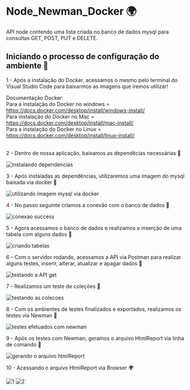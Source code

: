 # Node_Newman_Docker 🌍

API node contendo uma lista criada no banco de dados mysql para<br>
consultas GET, POST, PUT e DELETE.

## Iniciando o processo de configuração do ambiente 🚀<br>

1 - Após a instalação do Docker, acessamos o mesmo pelo terminal do Visual Studio Code para baixarmos as imagens que iremos utilizar!<br>

Documentação Docker:<br>
Para a instalação do Docker no windows = https://docs.docker.com/desktop/install/windows-install/ <br>
Para instalação do Docker no Mac = https://docs.docker.com/desktop/install/mac-install/ <br>
Para a instalação do Docker no Linux = https://docs.docker.com/desktop/install/linux-install/ <br><br>

2 - Dentro de nossa aplicação, baixamos as dependêcias necessárias 🚩<br>

![instalando dependencias](https://user-images.githubusercontent.com/28484134/209213005-e0ea4345-f4ec-4732-a844-e92a38a4f4a4.jpg)<br>

3 - Após instaladas as dependências, utilizaremos uma imagem do mysql baixada via docker 🚩<br>

![utilizando imagem mysql via docker](https://user-images.githubusercontent.com/28484134/209213221-f3d27ec1-2e47-48ee-b65b-702ae4797b43.jpg)<br>

4 - No passo seguinte criamos a conexão com o banco de dados 🚩<br>

![conexao success](https://user-images.githubusercontent.com/28484134/209213508-93d0e329-3f66-4b34-861a-f6bd9854224f.jpg)<br>

5 - Agora acessamos o banco de dados e realizamos a inserção de uma tabela com alguns dados 🚩

![criando tabelas](https://user-images.githubusercontent.com/28484134/209213872-879b6a22-89a7-4ee0-80af-b712c703cf61.jpg)<br>

6 - Com o servidor rodando, acessamos a API via Postman para realizar alguns testes, inserir, alterar, atualizar e apagar dados 🚩<br>

![testando a API get](https://user-images.githubusercontent.com/28484134/209214200-cf137e67-6205-4128-8bb6-3cdcb8e42577.jpg)<br>

7 - Realizamos um teste de coleções 🚩<br>

![testando as colecoes](https://user-images.githubusercontent.com/28484134/209214341-7af17a79-ca2a-41e9-a814-d9bf8ee9251c.jpg)<br>

8 - Com os ambientes de testes finalizados e exportados, realizamos os testes via Newman 🚩<br>

![testes efetuados com newman](https://user-images.githubusercontent.com/28484134/209214607-feacd220-240f-4c94-aa16-5b223312d148.jpg)<br>

9 - Após os testes com Newman, geramos o arquivo HtmlReport via linha de comando 🚩<br>

![gerando o arquivo htmlReport](https://user-images.githubusercontent.com/28484134/209214847-75926075-f77b-4c1b-a36f-d88bdb751cbb.jpg)<br>

10 - Acessando o arquivo HtmlReport via Browser 🌍<br>

![1](https://user-images.githubusercontent.com/28484134/209216044-f4ab509b-7dd8-4c51-8bae-d00f2497d228.jpg)
![2](https://user-images.githubusercontent.com/28484134/209215085-f8f82467-4f33-4671-876d-ffaf598c3ba9.jpg)<br>

